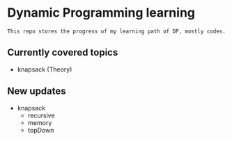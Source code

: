 # Dynamic Programming learning
    This repo stores the progress of my learning path of DP, mostly codes.

## Currently covered topics 
-    knapsack (Theory)

## New updates
-   knapsack 
    - recursive
    - memory
    - topDown